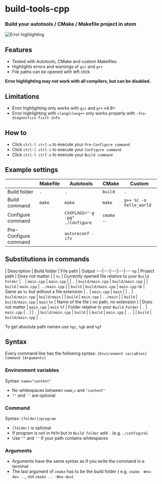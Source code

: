 build-tools-cpp
===============

### Build your autotools / CMake / Makefile project in atom

![Error highlighting](https://cloud.githubusercontent.com/assets/7817714/3423149/34a97ec6-ff84-11e3-9237-8fe420bb1b90.png)

## Features
* Tested with Autotools, CMake and custom Makefiles
* Highlights errors and warnings of `gcc` and `g++`
* File paths can be opened with left click

<b>Error highlighting may not work with all compilers, but can be disabled.
</b>

## Limitations
* Error highlighting only works with `gcc` and `g++` v4.8+
* Error highlighting with `clang`/`clang++` only works properly with `-fno-diagnostics-fixit-info`

## How to
* Click `ctrl-l ctrl-u` to execute your `Pre-Configure command`
* Click `ctrl-l ctrl-i` to execute your `Configure command`
* Click `ctrl-l ctrl-o` to execute your `Build command`

## Example settings
| |Makefile | Autotools | CMake | Custom
---|---|---|---|---
Build folder | `.` | `.` | `build` | `.`
Build command | `make` | `make` | `make` | `g++ %c -o hello_world`
Configure command | | `CXXFLAGS="-g -pg" ./configure` | `cmake ..` |
Pre-Configure command | | `autoreconf -ifv` | |

## Substitutions in commands

 | Description | Build folder | File path | Output
---|---|---|---|---
`%p` | Project path | Does not matter | |
`%c` | Currently opened file relative to your `Build Folder` | `.` | `main.cpp` | `main.cpp`
 | | `.` | `build/main.cpp` | `build/main.cpp`
 | | `build` | `main.cpp` | `../main.cpp`
 | | `build` | `build/main.cpp` | `main.cpp`
`%b` | Same as `%c` but without a file extension | `.` | `main.cpp` | `main`
 | | `.` | `build/main.cpp` | `build/main`
 | | `build` | `main.cpp` | `../main`
 | | `build` | `build/main.cpp` | `main`
`%n` | Name of the file ( no path, no extension ) | Does not matter | `main.cpp` | `main`
`%f` | Folder relative to your `Build Folder` | `.` | `main.cpp` | `.`
 | | `.` | `build/main.cpp` | `build`
 | | `build` | `main.cpp` | `..`
 | | `build` | `build/main.cpp` | `.`

To get absolute path names use `%gc`, `%gb` and `%gf`


## Syntax
Every command line has the following syntax:
`[Environment variables] Command [Arguments]`
### Environment variables
Syntax: `name="content"`
* No whitespaces between `name`,`=` and `"content"`
* `""` and `''` are optional

### Command
Syntax: `[folder]/program`
* `[folder]` is optional
* If program is not in `PATH` but in `Build folder` add `.` (e.g. `./configure`)
* Use `""` and `''` if your path contains whitespaces

### Arguments
* Arguments have the same syntax as if you write the command in a terminal
* The last argument of `cmake` has to be the build folder ( e.g. `cmake -Wno-dev ..`, not `cmake .. -Wno-dev`)
